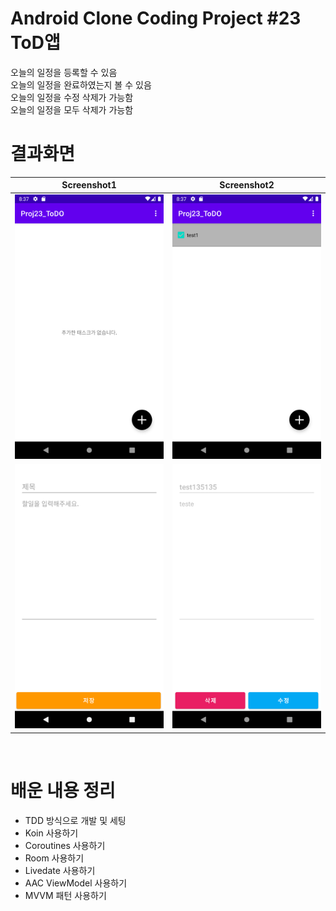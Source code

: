 # Android Clone Coding Project #23 ToD앱
오늘의 일정을 등록할 수 있음
</br>
오늘의 일정을 완료하였는지 볼 수 있음
</br>
오늘의 일정을 수정 삭제가 가능함
</br>
오늘의 일정을 모두 삭제가 가능함
</br>

# 결과화면
|Screenshot1|Screenshot2|
|---|---|
|<img src="./screenshot/1.png"/>|<img src="./screenshot/2.png"/>|
|<img src="./screenshot/3.png"/>|<img src="./screenshot/4.png"/>|

</br>

# 배운 내용 정리
- TDD 방식으로 개발 및 세팅
- Koin 사용하기
- Coroutines 사용하기
- Room 사용하기
- Livedate 사용하기
- AAC ViewModel 사용하기
- MVVM 패턴 사용하기

